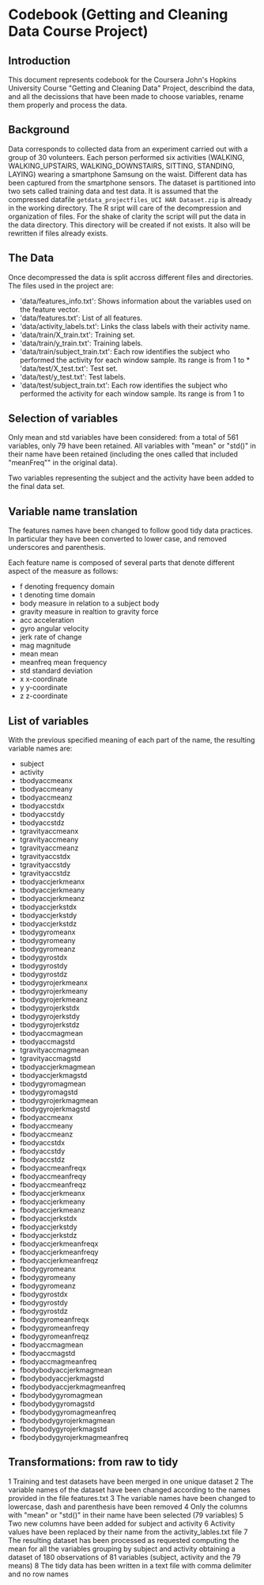 # Codebook (Getting and Cleaning Data Course Project)

## Introduction
This document represents codebook for the Coursera  John's Hopkins University Course  "Getting and Cleaning Data" Project, describind the data, and all the decissions that have been made to choose variables, rename them properly and process the data.

## Background
Data corresponds to collected data from an experiment carried out with a group of 30 volunteers. Each person performed six activities (WALKING, WALKING_UPSTAIRS, WALKING_DOWNSTAIRS, SITTING, STANDING, LAYING) wearing a smartphone Samsung on the waist. Different data has been captured from the smartphone sensors.
The dataset is partitioned into two sets called training data and test data.
It is assumed that the compressed datafile `getdata_projectfiles_UCI HAR Dataset.zip` is already in the working directory. The R sript will care of the decompression and organization of files. For the shake of clarity the script will put the data in the data directory. This directory will be created if not exists. It also will be rewritten if files already exists.

## The Data

Once decompressed the data is split accross different files and directories. The files used in the project are:

* 'data/features_info.txt': Shows information about the variables used on the feature vector.
* 'data/features.txt': List of all features.
* 'data/activity_labels.txt': Links the class labels with their activity name.
* 'data/train/X_train.txt': Training set.
* 'data/train/y_train.txt': Training labels.
* 'data/train/subject_train.txt': Each row identifies the subject who performed the activity for each window sample. Its range is from 1 to * 'data/test/X_test.txt': Test set.
* 'data/test/y_test.txt': Test labels.
* 'data/test/subject_train.txt': Each row identifies the subject who performed the activity for each window sample. Its range is from 1 to 

## Selection of variables

Only mean and std variables have been considered: from a total of 561 variables, only 79 have been retained. All variables with "mean" or "std()" in their name have been retained (including the ones called that included "meanFreq"" in the original data).

Two variables representing the subject and the activity have been added to the final data set.

## Variable name translation

The features names have been changed to follow good tidy data practices. In particular they have been converted to lower case, and removed underscores and parenthesis.

Each feature name is composed of several parts that denote different aspect of the measure as follows:
* f         denoting frequency domain 
* t         denoting time domain
* body      measure in relation to a subject body
* gravity   measure in realtion to gravity force
* acc       acceleration
* gyro      angular velocity
* jerk      rate of change
* mag       magnitude
* mean      mean
* meanfreq  mean frequency
* std       standard deviation
* x         x-coordinate
* y         y-coordinate
* z         z-coordinate

## List of variables

With the previous specified meaning of each part of the name, the resulting variable names are:

* subject                     
* activity                    
* tbodyaccmeanx               
* tbodyaccmeany               
* tbodyaccmeanz               
* tbodyaccstdx                
* tbodyaccstdy                
* tbodyaccstdz                
* tgravityaccmeanx            
* tgravityaccmeany            
* tgravityaccmeanz            
* tgravityaccstdx             
* tgravityaccstdy             
* tgravityaccstdz             
* tbodyaccjerkmeanx           
* tbodyaccjerkmeany           
* tbodyaccjerkmeanz           
* tbodyaccjerkstdx            
* tbodyaccjerkstdy            
* tbodyaccjerkstdz            
* tbodygyromeanx              
* tbodygyromeany              
* tbodygyromeanz              
* tbodygyrostdx               
* tbodygyrostdy               
* tbodygyrostdz               
* tbodygyrojerkmeanx          
* tbodygyrojerkmeany          
* tbodygyrojerkmeanz          
* tbodygyrojerkstdx           
* tbodygyrojerkstdy           
* tbodygyrojerkstdz           
* tbodyaccmagmean             
* tbodyaccmagstd              
* tgravityaccmagmean          
* tgravityaccmagstd           
* tbodyaccjerkmagmean         
* tbodyaccjerkmagstd          
* tbodygyromagmean            
* tbodygyromagstd             
* tbodygyrojerkmagmean        
* tbodygyrojerkmagstd         
* fbodyaccmeanx               
* fbodyaccmeany               
* fbodyaccmeanz               
* fbodyaccstdx                
* fbodyaccstdy                
* fbodyaccstdz                
* fbodyaccmeanfreqx           
* fbodyaccmeanfreqy           
* fbodyaccmeanfreqz           
* fbodyaccjerkmeanx           
* fbodyaccjerkmeany           
* fbodyaccjerkmeanz           
* fbodyaccjerkstdx            
* fbodyaccjerkstdy            
* fbodyaccjerkstdz            
* fbodyaccjerkmeanfreqx       
* fbodyaccjerkmeanfreqy       
* fbodyaccjerkmeanfreqz       
* fbodygyromeanx              
* fbodygyromeany              
* fbodygyromeanz              
* fbodygyrostdx               
* fbodygyrostdy               
* fbodygyrostdz               
* fbodygyromeanfreqx          
* fbodygyromeanfreqy          
* fbodygyromeanfreqz          
* fbodyaccmagmean             
* fbodyaccmagstd              
* fbodyaccmagmeanfreq         
* fbodybodyaccjerkmagmean     
* fbodybodyaccjerkmagstd      
* fbodybodyaccjerkmagmeanfreq 
* fbodybodygyromagmean        
* fbodybodygyromagstd         
* fbodybodygyromagmeanfreq    
* fbodybodygyrojerkmagmean    
* fbodybodygyrojerkmagstd     
* fbodybodygyrojerkmagmeanfreq

## Transformations: from raw to tidy

1 Training and test datasets have been merged in one unique dataset
2 The variable names of the dataset have been changed according to the names provided in the file features.txt
3 The variable names have been changed to lowercase, dash and parenthesis have been removed
4 Only the columns with "mean" or "std()" in their name have been selected (79 variables)
5 Two new columns have been added for subject and activity
6 Activity values have been replaced by their name from the activity_lables.txt file
7 The resulting dataset has been processed as requested computing the mean for all the variables grouping by subject and activity obtaining a dataset of 180 observations of 81 variables (subject, activity and the 79 means)
8 The tidy data has been written in a text file with comma delimiter and no row names





